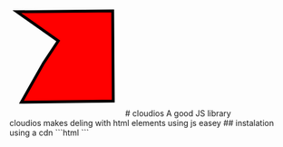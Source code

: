 <svg width="200" height="200" xmlns="http://www.w3.org/2000/svg" xmlns:svg="http://www.w3.org/2000/svg">
 <g>
  <title>logo</title>
  <path fill="#FF0000" stroke="#000000" stroke-width="5" stroke-dasharray="null" stroke-linejoin="null" stroke-linecap="null" d="m13,15.5l169,-1.5l1,159l-162,2l39,-69l26,-39l-73,-51.5z" id="svg_2"/>
 </g>
</svg>
# cloudios
A good JS library
<br>
cloudios makes deling with html elements using js easey
## instalation
using a cdn
```html
<script src="http://the349.github.io/cloudios/cloudios.js"></script>
```
